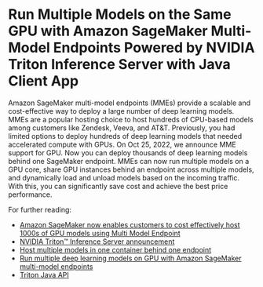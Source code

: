 # Run Multiple Models on the Same GPU with Amazon SageMaker Multi-Model Endpoints Powered by NVIDIA Triton Inference Server with Java Client App

Amazon SageMaker multi-model endpoints (MMEs) provide a scalable and cost-effective way to deploy a large number of deep learning models. MMEs are a popular hosting choice to host hundreds of CPU-based models among customers like Zendesk, Veeva, and AT&T. Previously, you had limited options to deploy hundreds of deep learning models that needed accelerated compute with GPUs. On Oct 25, 2022, we announce MME support for GPU. Now you can deploy thousands of deep learning models behind one SageMaker endpoint. MMEs can now run multiple models on a GPU core, share GPU instances behind an endpoint across multiple models, and dynamically load and unload models based on the incoming traffic. With this, you can significantly save cost and achieve the best price performance.

For further reading:
 - [Amazon SageMaker now enables customers to cost effectively host 1000s of GPU models using Multi Model Endpoint](https://aws.amazon.com/about-aws/whats-new/2022/10/amazon-sagemaker-cost-effectively-host-1000s-gpu-multi-model-endpoint/)
 - [NVIDIA Triton™ Inference Server announcement](https://developer.nvidia.com/blog/run-multiple-ai-models-on-same-gpu-with-sagemaker-mme-powered-by-triton/)
 - [Host multiple models in one container behind one endpoint](https://docs.aws.amazon.com/sagemaker/latest/dg/multi-model-endpoints.html#multi-model-support)
 - [Run multiple deep learning models on GPU with Amazon SageMaker multi-model endpoints](https://aws.amazon.com/blogs/machine-learning/run-multiple-deep-learning-models-on-gpu-with-amazon-sagemaker-multi-model-endpoints/)
 - [Triton Java API](https://github.com/triton-inference-server/client/tree/main/src/java)

